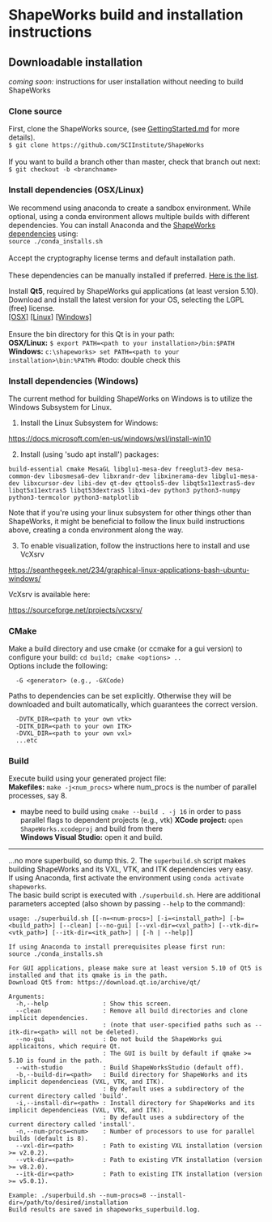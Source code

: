 # ShapeWorks build and installation instructions

## Downloadable installation

_coming soon:_ instructions for user installation without needing to build ShapeWorks

### Clone source

First, clone the ShapeWorks source, (see [GettingStarted.md](GettingStarted.md#source-and-branches) for more details).  
`$ git clone https://github.com/SCIInstitute/ShapeWorks`  
<br>If you want to build a branch other than master, check that branch out next:  
`$ git checkout -b <branchname>`

### Install dependencies (OSX/Linux)

We recommend using anaconda to create a sandbox environment. While optional, using a conda environment allows multiple builds with different dependencies. You can install Anaconda and the [ShapeWorks dependencies](deps.txt) using:  
`source ./conda_installs.sh`  
<br>Accept the cryptography license terms and default installation path.  
<br>These dependencies can be manually installed if preferred. [Here is the list](deps.txt).

Install **Qt5**, required by ShapeWorks gui applications (at least version 5.10).  
Download and install the latest version for your OS, selecting the LGPL (free) license.  
[[OSX]](https://download.qt.io/archive/qt/5.13/5.13.0/qt-opensource-mac-x64-5.13.0.dmg) [[Linux]](https://download.qt.io/archive/qt/5.13/5.13.0/qt-opensource-linux-x64-5.13.0.run) [[Windows]](https://download.qt.io/archive/qt/5.13/5.13.0/qt-opensource-windows-x86-5.13.0.exe)  
<br>Ensure the bin directory for this Qt is in your path:  
**OSX/Linux:** `$ export PATH=<path to your installation>/bin:$PATH`  
**Windows:** `c:\shapeworks> set PATH=<path to your installation>\bin:%PATH%`     #todo: double check this

### Install dependencies (Windows)

The current method for building ShapeWorks on Windows is to utilize the Windows Subsystem for Linux.

1. Install the Linux Subsystem for Windows:

https://docs.microsoft.com/en-us/windows/wsl/install-win10

2. Install (using 'sudo apt install') packages:
```
build-essential cmake MesaGL libglu1-mesa-dev freeglut3-dev mesa-common-dev libosmesa6-dev libxrandr-dev libxinerama-dev libglu1-mesa-dev libxcursor-dev libi-dev qt-dev qttools5-dev libqt5x11extras5-dev libqt5x11extras5 libqt53dextras5 libxi-dev python3 python3-numpy python3-termcolor python3-matplotlib
```
Note that if you're using your linux subsystem for other things other than ShapeWorks, it might be beneficial to follow the linux build instructions above, creating a conda environment along the way.

3. To enable visualization, follow the instructions here to install and use VcXsrv

https://seanthegeek.net/234/graphical-linux-applications-bash-ubuntu-windows/

VcXsrv is available here:

https://sourceforge.net/projects/vcxsrv/

### CMake
Make a build directory and use cmake (or ccmake for a gui version) to configure your build: `cd build; cmake <options> ..`   
Options include the following:
```
  -G <generator> (e.g., -GXCode)
```
  Paths to dependencies can be set explicitly. Otherwise they will be downloaded and built automatically, which guarantees the correct version.
```
  -DVTK_DIR=<path to your own vtk>
  -DITK_DIR=<path to your own ITK>
  -DVXL_DIR=<path to your own vxl>
  ...etc
```

### Build
Execute build using your generated project file:  
**Makefiles:** `make -j<num_procs>` where num_procs is the number of parallel processes, say 8.
- maybe need to build using `cmake --build . -j 16` in order to pass parallel flags to dependent projects (e.g., vtk)
**XCode project:** `open ShapeWorks.xcodeproj` and build from there  
**Windows Visual Studio:** open it and build.  





-------------------------------------------------------------------------------
...no more superbuild, so dump this.
2. The `superbuild.sh` script makes building ShapeWorks and its VXL, VTK, and ITK dependencies very easy.  
If using Anaconda, first activate the environment using `conda activate shapeworks`.  
The basic build script is executed with `./superbuild.sh`. Here are additional parameters accepted (also shown by passing `--help` to the command):
```
usage: ./superbuild.sh [[-n=<num-procs>] [-i=<install_path>] [-b=<build_path>] [--clean] [--no-gui] [--vxl-dir=<vxl_path>] [--vtk-dir=<vtk_path>] [--itk-dir=<itk_path>] | [-h | --help]]

If using Anaconda to install prerequisites please first run:
source ./conda_installs.sh

For GUI applications, please make sure at least version 5.10 of Qt5 is installed and that its qmake is in the path.
Download Qt5 from: https://download.qt.io/archive/qt/

Arguments:
  -h,--help               : Show this screen.
  --clean                 : Remove all build directories and clone implicit dependencies.
                          : (note that user-specified paths such as --itk-dir=<path> will not be deleted).
  --no-gui                : Do not build the ShapeWorks gui applicaitons, which require Qt.
                          : The GUI is built by default if qmake >= 5.10 is found in the path.
  --with-studio           : Build ShapeWorksStudio (default off).
  -b,--build-dir=<path>   : Build directory for ShapeWorks and its implicit dependencieas (VXL, VTK, and ITK).
                          : By default uses a subdirectory of the current directory called 'build'.
  -i,--install-dir=<path> : Install directory for ShapeWorks and its implicit dependencieas (VXL, VTK, and ITK).
                          : By default uses a subdirectory of the current directory called 'install'.
  -n,--num-procs=<num>    : Number of processors to use for parallel builds (default is 8).
  --vxl-dir=<path>        : Path to existing VXL installation (version >= v2.0.2).
  --vtk-dir=<path>        : Path to existing VTK installation (version >= v8.2.0).
  --itk-dir=<path>        : Path to existing ITK installation (version >= v5.0.1).

Example: ./superbuild.sh --num-procs=8 --install-dir=/path/to/desired/installation
Build results are saved in shapeworks_superbuild.log.
```

